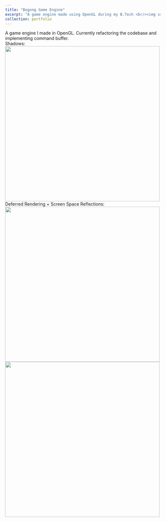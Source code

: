 ```yaml
---
title: "Bogong Game Engine"
excerpt: "A game engine made using OpenGL during my B.Tech <br/><img src='/grayskull/images/shadowmapping.gif' width='500' height='500' >"
collection: portfolio
---  
```


A game engine I made in OpenGL. Currently refactoring the codebase and implementing command buffer.  
Shadows:  
<img src='/grayskull/images/shadowmapping.gif' width='500' height='500' >  
Deferred Rendering + Screen Space Reflections:  
<img src='/grayskull/images/deferred.png' width='500' height='500' >
<img src='/grayskull/images/ssrexample.png' width='500' height='500'>
